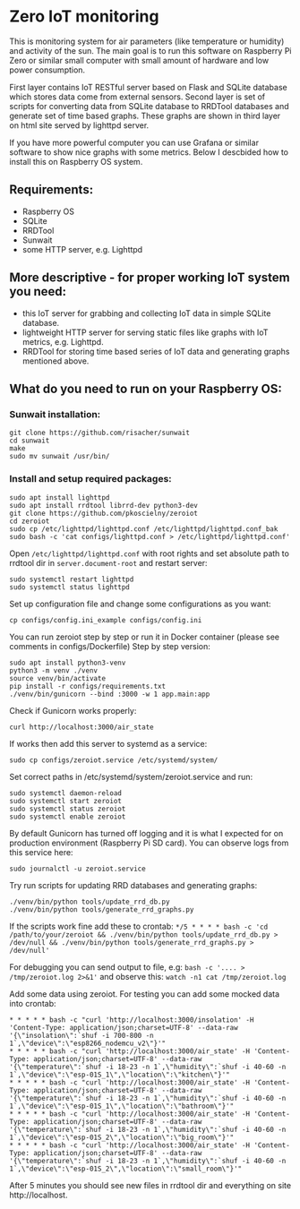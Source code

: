 # Zero IoT monitoring

This is monitoring system for air parameters (like temperature or humidity) and activity of the sun.
The main goal is to run this software on Raspberry Pi Zero or similar small computer with small amount of hardware and low power consumption.

First layer contains IoT RESTful server based on Flask and SQLite database which stores data come from external sensors.
Second layer is set of scripts for converting data from SQLite database to RRDTool databases and generate set of time based graphs.
These graphs are shown in third layer on html site served by lighttpd server.

If you have more powerful computer you can use Grafana or similar software to show nice graphs with some metrics.
Below I descbided how to install this on Raspberry OS system.

## Requirements:
- Raspberry OS 
- SQLite
- RRDTool
- Sunwait
- some HTTP server, e.g. Lighttpd

## More descriptive - for proper working IoT system you need:
- this IoT server for grabbing and collecting IoT data in simple SQLite database.
- lightweight HTTP server for serving static files like graphs with IoT metrics, e.g. Lighttpd.
- RRDTool for storing time based series of IoT data and generating graphs mentioned above.

## What do you need to run on your Raspberry OS:

### Sunwait installation:
```
git clone https://github.com/risacher/sunwait
cd sunwait
make
sudo mv sunwait /usr/bin/
```

### Install and setup required packages:
```
sudo apt install lighttpd
sudo apt install rrdtool librrd-dev python3-dev
git clone https://github.com/pkoscielny/zeroiot
cd zeroiot
sudo cp /etc/lighttpd/lighttpd.conf /etc/lighttpd/lighttpd.conf_bak
sudo bash -c 'cat configs/lighttpd.conf > /etc/lighttpd/lighttpd.conf'
```

Open `/etc/lighttpd/lighttpd.conf` with root rights and set absolute path to rrdtool dir in `server.document-root` and restart server:
```
sudo systemctl restart lighttpd
sudo systemctl status lighttpd
```

Set up configuration file and change some configurations as you want:
```
cp configs/config.ini_example configs/config.ini 
```
  
You can run zeroiot step by step or run it in Docker container (please see comments in configs/Dockerfile)
Step by step version:
```
sudo apt install python3-venv
python3 -m venv ./venv
source venv/bin/activate
pip install -r configs/requirements.txt
./venv/bin/gunicorn --bind :3000 -w 1 app.main:app
```

Check if Gunicorn works properly:
```
curl http://localhost:3000/air_state
```

If works then add this server to systemd as a service:
```
sudo cp configs/zeroiot.service /etc/systemd/system/ 
```

Set correct paths in /etc/systemd/system/zeroiot.service and run:
```
sudo systemctl daemon-reload
sudo systemctl start zeroiot
sudo systemctl status zeroiot
sudo systemctl enable zeroiot
```

By default Gunicorn has turned off logging and it is what I expected for on production environment (Raspberry Pi SD card).
You can observe logs from this service here:
```
sudo journalctl -u zeroiot.service
```

Try run scripts for updating RRD databases and generating graphs:
```
./venv/bin/python tools/update_rrd_db.py 
./venv/bin/python tools/generate_rrd_graphs.py  
```

If the scripts work fine add these to crontab:
`*/5 * * * * bash -c 'cd /path/to/your/zeroiot && ./venv/bin/python tools/update_rrd_db.py > /dev/null && ./venv/bin/python tools/generate_rrd_graphs.py > /dev/null'`

For debugging you can send output to file, e.g: `bash -c '.... > /tmp/zeroiot.log 2>&1'` and observe this:
`watch -n1 cat /tmp/zeroiot.log`

Add some data using zeroiot. For testing you can add some mocked data into crontab:
```
* * * * * bash -c "curl 'http://localhost:3000/insolation' -H 'Content-Type: application/json;charset=UTF-8' --data-raw '{\"insolation\":`shuf -i 700-800 -n 1`,\"device\":\"esp8266_nodemcu_v2\"}'"
* * * * * bash -c "curl 'http://localhost:3000/air_state' -H 'Content-Type: application/json;charset=UTF-8' --data-raw '{\"temperature\":`shuf -i 18-23 -n 1`,\"humidity\":`shuf -i 40-60 -n 1`,\"device\":\"esp-01S_1\",\"location\":\"kitchen\"}'"
* * * * * bash -c "curl 'http://localhost:3000/air_state' -H 'Content-Type: application/json;charset=UTF-8' --data-raw '{\"temperature\":`shuf -i 18-23 -n 1`,\"humidity\":`shuf -i 40-60 -n 1`,\"device\":\"esp-01S_1\",\"location\":\"bathroom\"}'"
* * * * * bash -c "curl 'http://localhost:3000/air_state' -H 'Content-Type: application/json;charset=UTF-8' --data-raw '{\"temperature\":`shuf -i 18-23 -n 1`,\"humidity\":`shuf -i 40-60 -n 1`,\"device\":\"esp-01S_2\",\"location\":\"big_room\"}'"
* * * * * bash -c "curl 'http://localhost:3000/air_state' -H 'Content-Type: application/json;charset=UTF-8' --data-raw '{\"temperature\":`shuf -i 18-23 -n 1`,\"humidity\":`shuf -i 40-60 -n 1`,\"device\":\"esp-01S_2\",\"location\":\"small_room\"}'"
```

After 5 minutes you should see new files in rrdtool dir and everything on site http://localhost.


